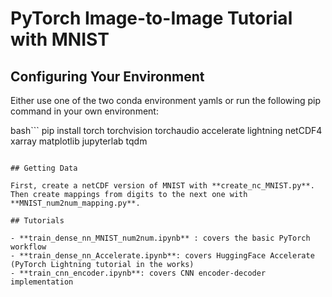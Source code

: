 # PyTorch Image-to-Image Tutorial with MNIST

## Configuring Your Environment
Either use one of the two conda environment yamls or run the following pip command in your own environment:

bash```
pip install torch torchvision torchaudio accelerate lightning netCDF4 xarray matplotlib jupyterlab tqdm
```

## Getting Data

First, create a netCDF version of MNIST with **create_nc_MNIST.py**. Then create mappings from digits to the next one with **MNIST_num2num_mapping.py**.

## Tutorials

- **train_dense_nn_MNIST_num2num.ipynb** : covers the basic PyTorch workflow
- **train_dense_nn_Accelerate.ipynb**: covers HuggingFace Accelerate (PyTorch Lightning tutorial in the works)
- **train_cnn_encoder.ipynb**: covers CNN encoder-decoder implementation